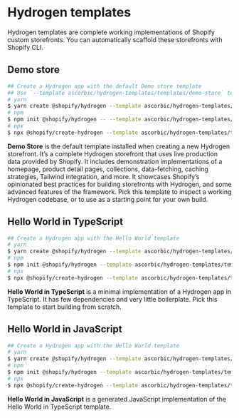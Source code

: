 # Hydrogen templates

Hydrogen templates are complete working implementations of Shopify custom storefronts. You can automatically scaffold these storefronts with Shopify CLI.

## Demo store

```sh
## Create a Hydrogen app with the default Demo store template
## Use `--template ascorbic/hydrogen-templates/templates/demo-store` to set the template explicitly
# yarn
$ yarn create @shopify/hydrogen --template ascorbic/hydrogen-templates/templates/demo-store-js
# npm
$ npm init @shopify/hydrogen -- --template ascorbic/hydrogen-templates/templates/demo-store-js
# npx
$ npx @shopify/create-hydrogen --template ascorbic/hydrogen-templates/templates/demo-store-js
```

**Demo Store** is the default template installed when creating a new Hydrogen storefront. It’s a complete Hydrogen storefront that uses live production data provided by Shopify. It includes demonstration implementations of a homepage, product detail pages, collections, data-fetching, caching strategies, Tailwind integration, and more. It showcases Shopify’s opinionated best practices for building storefronts with Hydrogen, and some advanced features of the framework. Pick this template to inspect a working Hydrogen codebase, or to use as a starting point for your own build.

## Hello World in TypeScript

```sh
## Create a Hydrogen app with the Hello World template
# yarn
$ yarn create @shopify/hydrogen --template ascorbic/hydrogen-templates/templates/hello-world-ts
# npm
$ npm init @shopify/hydrogen --template ascorbic/hydrogen-templates/templates/hello-world-ts
# npx
$ npx @shopify/create-hydrogen --template ascorbic/hydrogen-templates/templates/hello-world-ts
```

**Hello World in TypeScript** is a minimal implementation of a Hydrogen app in TypeScript. It has few dependencies and very little boilerplate. Pick this template to start building from scratch.

## Hello World in JavaScript

```sh
## Create a Hydrogen app with the Hello World template
# yarn
$ yarn create @shopify/hydrogen --template ascorbic/hydrogen-templates/templates/hello-world-js
# npm
$ npm init @shopify/hydrogen --template ascorbic/hydrogen-templates/templates/hello-world-js
# npx
$ npx @shopify/create-hydrogen --template ascorbic/hydrogen-templates/templates/hello-world-js
```

**Hello World in JavaScript** is a generated JavaScript implementation of the Hello World in TypeScript template.
